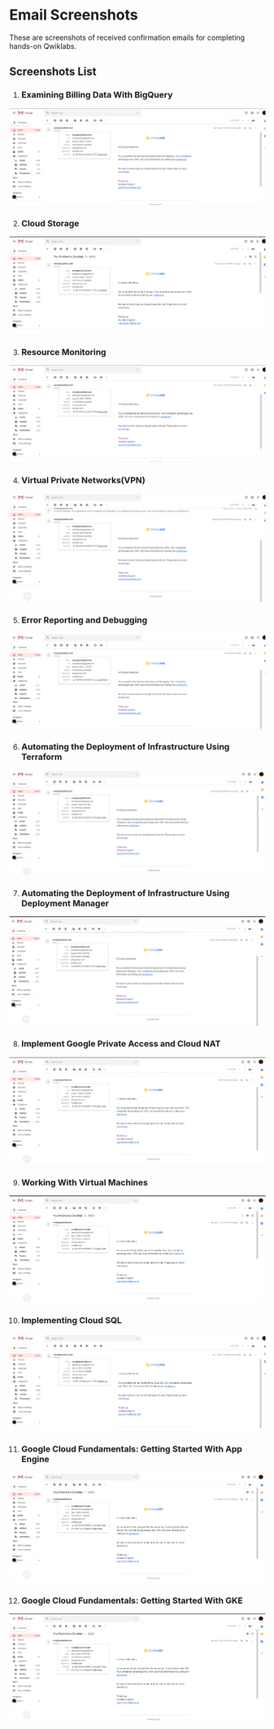 # Email Screenshots

These are screenshots of received confirmation emails for completing hands-on Qwiklabs.

## Screenshots List

1. ### Examining Billing Data With BigQuery

![Email screenshot for Examining Billing Data With BigQuery](./images/lab1.png "Examining Billing Data With BigQuery Lab")

2. ### Cloud Storage

![Email screenshot for Cloud Storage](./images/lab2.png "Cloud Storage Lab")

3. ### Resource Monitoring

![Email screenshot for Resource Monitoring](./images/lab3.png "Resource Monitoring Lab")

4. ### Virtual Private Networks(VPN)

![Email screenshot for Virtual Private Networks(VPN)](./images/lab4.png "Virtual Private Networks(VPN) Lab")

5. ### Error Reporting and Debugging

![Email screenshot for Error Reporting and Debugging](./images/lab5.png "Error Reporting and Debugging Lab")

6. ### Automating the Deployment of Infrastructure Using Terraform

![Email screenshot for Automating the Deployment of Infrastructure Using Terraform](./images/lab6.png "Automating the Deployment of Infrastructure Using Terraform Lab")

7. ### Automating the Deployment of Infrastructure Using Deployment Manager

![Email screenshot for Automating the Deployment of Infrastructure Using Deployment Manager](./images/lab7.png "Automating the Deployment of Infrastructure Using Deployment Manager Lab")

8. ### Implement Google Private Access and Cloud NAT

![Email screenshot for Implement Google Private Access and Cloud NAT](./images/lab8.png "Implement Google Private Access and Cloud NAT Lab")

9. ### Working With Virtual Machines

![Email screenshot for Working With Virtual Machines](./images/lab9.png "Working With Virtual Machines Lab")

10. ### Implementing Cloud SQL

![Email screenshot for Implementing Cloud SQL](./images/lab10.png "Implementing Cloud SQL Lab")

11. ### Google Cloud Fundamentals: Getting Started With App Engine

![Email screenshot for Google Cloud Fundamentals: Getting Started With App Engine](./images/lab11.png "Google Cloud Fundamentals: Getting Started With App Engine Lab")

12. ### Google Cloud Fundamentals: Getting Started With GKE

![Email screenshot for Google Cloud Fundamentals: Getting Started With GKE](./images/lab12.png "Google Cloud Fundamentals: Getting Started With GKE Lab")